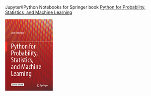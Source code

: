 Jupyter/IPython Notebooks for Springer book [Python for Probability, Statistics, and Machine Learning](https://www.springer.com/fr/book/9783319307152)

![Draft cover](./python_for_probability_statistics_and_machine_learning.jpg)

